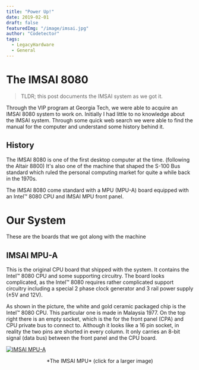 ```yaml
---
title: "Power Up!"
date: 2019-02-01
draft: false
featuredImg: "/image/imsai.jpg"
author: "Codetector"
tags: 
  - LegacyHardware
  - General
---
```

# The IMSAI 8080

> TLDR; this post documents the IMSAI system as we got it.

Through the VIP program at Georgia Tech, 
we were able to acquire an IMSAI 8080 system to work on.
Initially I had little to no knowledge about the IMSAI system. 
Through some quick web search we were able to find the manual for the computer 
and understand some history behind it. 

## History
The IMSAI 8080 is one of the first desktop computer at the time. 
(following the Altair 8800) It's also one of the machine that shaped the S-100 Bus
standard which ruled the personal computing market for quite a while back in the 1970s.

The IMSAI 8080 come standard with a MPU (MPU-A) board equipped with an Intel&trade; 8080 CPU and 
IMSAI MPU front panel. 

# Our System
These are the boards that we got along with the machine
## IMSAI MPU-A
This is the original CPU board that shipped with the system. It contains the Intel&trade; 8080
CPU and some supporting circuitry. The board looks complicated, as the Intel&trade; 8080 requires
rather complicated support circuitry including a special 2 phase clock generator 
and 3 rail power supply (±5V and 12V).

As shown in the picture, the white and gold ceramic packaged chip is the Intel&trade; 8080 CPU.
This particular one is made in Malaysia 1977.
On the top right there is an empty socket, which is the for the front panel (CPA) and CPU private 
bus to connect to. Although it looks like a 16 pin socket, in reality the two pins are shorted in 
every column. It only carries an 8-bit signal (data bus) between the front panel and the CPU board.

<a href="/image/post/powerup/MPU-A.jpeg" target="_blank">![IMSAI MPU-A](/image/post/powerup/thumb/MPU-A.jpeg)</a>
<center>*The IMSAI MPU* (click for a larger image)</center>